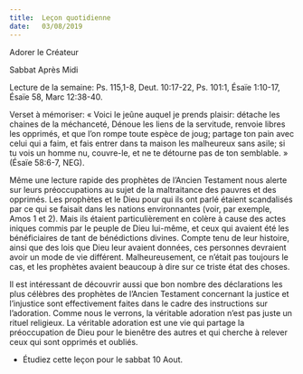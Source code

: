 ```yaml
---
title:  Leçon quotidienne
date:   03/08/2019
---
```


Adorer le Créateur

Sabbat Après Midi

Lecture de la semaine: Ps. 115,1-8, Deut. 10:17-22, Ps. 101:1, Ésaïe 1:10-17, Ésaïe 58, Marc 12:38-40.

Verset à mémoriser: « Voici le jeûne auquel je prends plaisir: détache les chaines de la méchanceté, Dénoue les liens de la servitude, renvoie libres les opprimés, et que l’on rompe toute espèce de joug; partage ton pain avec celui qui a faim, et fais entrer dans ta maison les malheureux sans asile; si tu vois un homme nu, couvre-le, et ne te détourne pas de ton semblable. » (Ésaïe 58:6-7, NEG).

Même une lecture rapide des prophètes de l’Ancien Testament nous alerte sur leurs préoccupations au sujet de la maltraitance des pauvres et des opprimés. Les prophètes et le Dieu pour qui ils ont parlé étaient scandalisés par ce qui se faisait dans les nations environnantes (voir, par exemple, Amos 1 et 2). Mais ils étaient particulièrement en colère à cause des actes iniques commis par le peuple de Dieu lui-même, et ceux qui avaient été les bénéficiaires de tant de bénédictions divines. Compte tenu de leur histoire, ainsi que des lois que Dieu leur avaient données, ces personnes devraient avoir un mode de vie différent. Malheureusement, ce n’était pas toujours le cas, et les prophètes avaient beaucoup à dire sur ce triste état des choses.

Il est intéressant de découvrir aussi que bon nombre des déclarations les plus célèbres des prophètes de l’Ancien Testament concernant la justice et l’injustice sont effectivement faites dans le cadre des instructions sur l’adoration. Comme nous le verrons, la véritable adoration n’est pas juste un rituel religieux. La véritable adoration est une vie qui partage la préoccupation de Dieu pour le bienêtre des autres et qui cherche à relever ceux qui sont opprimés et oubliés.

* Étudiez cette leçon pour le sabbat 10 Aout.